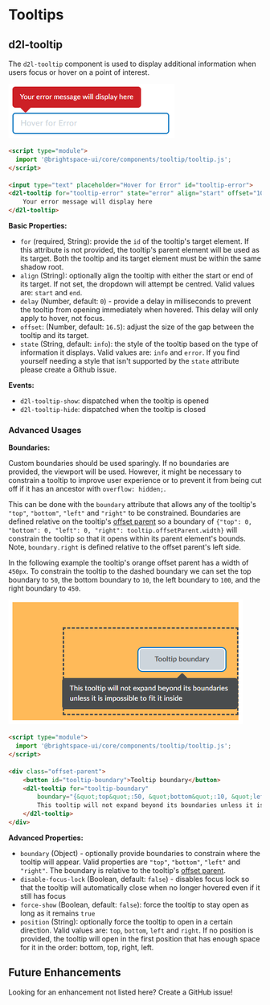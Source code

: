 # Tooltips
## d2l-tooltip

The `d2l-tooltip` component is used to display additional information when users focus or hover on a point of interest.

![screenshot of an error tooltip](./screenshots/tooltip-error.png)

```html
<script type="module">
  import '@brightspace-ui/core/components/tooltip/tooltip.js';
</script>

<input type="text" placeholder="Hover for Error" id="tooltip-error">
<d2l-tooltip for="tooltip-error" state="error" align="start" offset="10">
	Your error message will display here
</d2l-tooltip>
```

**Basic Properties:**
* `for` (required, String): provide the `id` of the tooltip's target element. If this attribute is not provided, the tooltip's parent element will be used as its target. Both the tooltip and its target element must be within the same shadow root.
* `align` (String): optionally align the tooltip with either the start or end of its target. If not set, the dropdown will attempt be centred. Valid values are: `start` and `end`.
* `delay` (Number, default: `0`) - provide a delay in milliseconds to prevent the tooltip from opening immediately when hovered. This delay will only apply to hover, not focus.
* `offset`: (Number, default: `16.5`): adjust the size of the gap between the tooltip and its target.
* `state` (String, default: `info`): the style of the tooltip based on the type of information it displays. Valid values are: `info` and `error`. If you find yourself needing a style that isn't supported by the `state` attribute please create a Github issue.

**Events:**
* `d2l-tooltip-show`: dispatched when the tooltip is opened
* `d2l-tooltip-hide`: dispatched when the tooltip is closed

### Advanced Usages

**Boundaries:**

Custom boundaries should be used sparingly. If no boundaries are provided, the viewport will be used. However, it might be necessary to constrain a tooltip to improve user experience or to prevent it from being cut off if it has an ancestor with `overflow: hidden;`.

This can be done with the `boundary` attribute that allows any of the tooltip's `"top"`, `"bottom"`, `"left"` and `"right"` to be constrained. Boundaries are defined relative on the tooltip's [offset parent](https://developer.mozilla.org/en-US/docs/Web/API/HTMLElement/offsetParent) so a boundary of `{"top": 0, "bottom": 0, "left": 0, "right": tooltip.offsetParent.width}` will constrain the tooltip so that it opens within its parent element's bounds. Note, `boundary.right` is defined relative to the offset parent's left side.

In the following example the tooltip's orange offset parent has a width of `450px`. To constrain the tooltip to the dashed boundary we can set the top boundary to `50`, the bottom boundary to `10`, the left boundary to `100`, and the right boundary to `450`.

![screenshot of a tooltip with custom boundaries](./screenshots/tooltip-boundary.png)
```html
<script type="module">
  import '@brightspace-ui/core/components/tooltip/tooltip.js';
</script>

<div class="offset-parent">
	<button id="tooltip-boundary">Tooltip boundary</button>
	<d2l-tooltip for="tooltip-boundary"
		boundary="{&quot;top&quot;:50, &quot;bottom&quot;:10, &quot;left&quot;:100, &quot;right&quot;:450}">
		This tooltip will not expand beyond its boundaries unless it is impossible to fit it inside
	</d2l-tooltip>
</div>
```

**Advanced Properties:**
* `boundary` (Object) - optionally provide boundaries to constrain where the tooltip will appear. Valid properties are `"top"`, `"bottom"`, `"left"` and `"right"`. The boundary is relative to the tooltip's [offset parent](https://developer.mozilla.org/en-US/docs/Web/API/HTMLElement/offsetParent).
* `disable-focus-lock` (Boolean, default: `false`) - disables focus lock so that the tooltip will automatically close when no longer hovered even if it still has focus
* `force-show` (Boolean, default: `false`): force the tooltip to stay open as long as it remains `true`
* `position` (String): optionally force the tooltip to open in a certain direction. Valid values are: `top`, `bottom`, `left` and `right`. If no position is provided, the tooltip will open in the first position that has enough space for it in the order: bottom, top, right, left.

## Future Enhancements

Looking for an enhancement not listed here? Create a GitHub issue!
